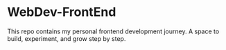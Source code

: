 # WebDev-FrontEnd
This repo contains my personal frontend development journey. A space to build, experiment, and grow step by step.
